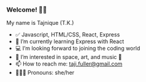 ### Welcome! ✌🏽

<!--
**Nique444/Nique444** is a ✨ _special_ ✨ repository because its `README.md` (this file) appears on your GitHub profile.

Here are some ideas to get you started:

- 🔭 I’m currently working on ...
- 🌱 I’m currently learning ...
- 👯 I’m looking to collaborate on ...
- 🤔 I’m looking for help with ...
- 💬 Ask me about ...
- 📫 How to reach me: ...
- 😄 Pronouns: ...
- ⚡ Fun fact: ...
-->

My name is Tajnique (T.K.)
- ✅ Javascript, HTML/CSS, React, Express
- 🌱 I’m currently learning Express with React
- 💻 I’m looking forward to joining the coding world
- 🌙 I’m interested in space, art, and music 🎤
- 📫 How to reach me: taji.fuller@gmail.com
- 💁🏽‍♀️ Pronouns: she/her

